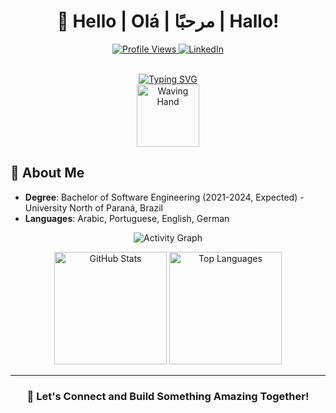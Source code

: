 <h1 align="center">👋 Hello | Olá | مرحبًا | Hallo!</h1>

<p align="center">
  <a href="https://github.com/Abdallah0101">
    <img src="https://komarev.com/ghpvc/?username=Abdallah0101&color=blue&style=flat-square" alt="Profile Views">
  </a>
  <a href="https://linkedin.com/in/abdshafy/">
    <img src="https://img.shields.io/badge/LinkedIn-Connect-blue?style=flat-square&logo=linkedin" alt="LinkedIn">
  </a>
</p>

<div align="center">
  <br>
  <a href="https://git.io/typing-svg">
    <img src="https://readme-typing-svg.herokuapp.com?font=JetBrains+Mono&weight=800&size=30&duration=3000&pause=1000&color=6EA3D4&center=true&vCenter=true&width=435&lines=%3C+I'm+Abdalla+%2F%3E;%3C%F0%9F%92%BB+Software+Engineer+%2F%3E" alt="Typing SVG">
  </a>
  <br>
  <img src="https://user-images.githubusercontent.com/74038190/212284115-f47cd8ff-2ffb-4b04-b5bf-4d1c14c0247f.gif" width="100" alt="Waving Hand">
  <br>
</div>


## 🚀 About Me

- **Degree**: Bachelor of Software Engineering (2021-2024, Expected) - University North of Paraná, Brazil  
- **Languages**: Arabic, Portuguese, English, German

<p align="center">
  <img src="https://github-readme-activity-graph.vercel.app/graph?username=Abdallah0101&theme=tokyo-night&hide_border=true" alt="Activity Graph">
</p>

<p align="center">
  <img height="180em" src="https://github-readme-stats.vercel.app/api?username=Abdallah0101&show_icons=true&theme=tokyonight&include_all_commits=true&count_private=true" alt="GitHub Stats">
  <img height="180em" src="https://github-readme-stats.vercel.app/api/top-langs/?username=Abdallah0101&layout=compact&langs_count=7&theme=tokyonight" alt="Top Languages">
</p>

---

<h3 align="center">🤝 Let's Connect and Build Something Amazing Together!</h3>
